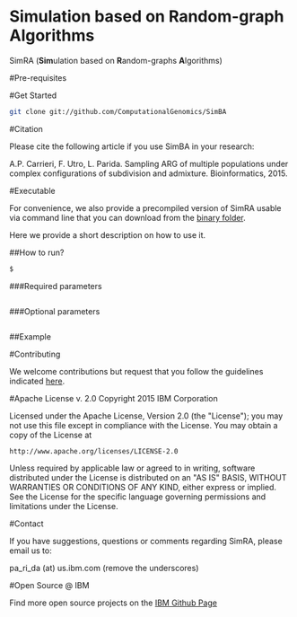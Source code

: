 # Simulation based on Random-graph Algorithms
SimRA (**Sim**ulation based on **R**andom-graphs **A**lgorithms) 

#Pre-requisites


#Get Started
```sh
git clone git://github.com/ComputationalGenomics/SimBA
```

#Citation

Please cite the following article if you use SimBA in your research:

A.P. Carrieri, F. Utro, L. Parida. Sampling ARG of multiple populations under complex configurations of subdivision and admixture. Bioinformatics, 2015.

#Executable

For convenience, we also provide a precompiled version of SimRA usable via command line that you can download from the [binary folder](https://github.com/ComputationalGenomics/SimBA/tree/master/binary). 

Here we provide a short description on how to use it.

##How to run?

```sh
$ 
```

###Required parameters

```sh
```

###Optional parameters

```sh
```

##Example

#Contributing

We welcome contributions but request that you follow the guidelines indicated [here](https://github.com/ComputationalGenomics/SimBA/blob/master/Contributing/Contributing.md).

#Apache License v. 2.0
Copyright 2015 IBM Corporation

Licensed under the Apache License, Version 2.0 (the "License");
you may not use this file except in compliance with the License.
You may obtain a copy of the License at

    http://www.apache.org/licenses/LICENSE-2.0

Unless required by applicable law or agreed to in writing, software
distributed under the License is distributed on an "AS IS" BASIS,
WITHOUT WARRANTIES OR CONDITIONS OF ANY KIND, either express or implied.
See the License for the specific language governing permissions and
limitations under the License.

#Contact

If you have suggestions, questions or comments regarding SimRA, please email us to: 

pa_ri_da (at) us.ibm.com  (remove the underscores)

#Open Source @ IBM

Find more open source projects on the [IBM Github Page](http://ibm.github.io/)
